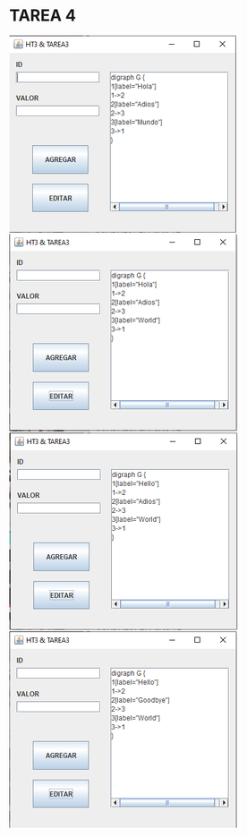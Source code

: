 # TAREA 4
![alt text](https://github.com/MarvinCastellanos/IPC1-201700490/blob/master/TAREA/TAREA4/Captura1.PNG)
![alt text](https://github.com/MarvinCastellanos/IPC1-201700490/blob/master/TAREA/TAREA4/Captura2.PNG)
![alt text](https://github.com/MarvinCastellanos/IPC1-201700490/blob/master/TAREA/TAREA4/Captura3.PNG)
![alt text](https://github.com/MarvinCastellanos/IPC1-201700490/blob/master/TAREA/TAREA4/Captura4.PNG)
